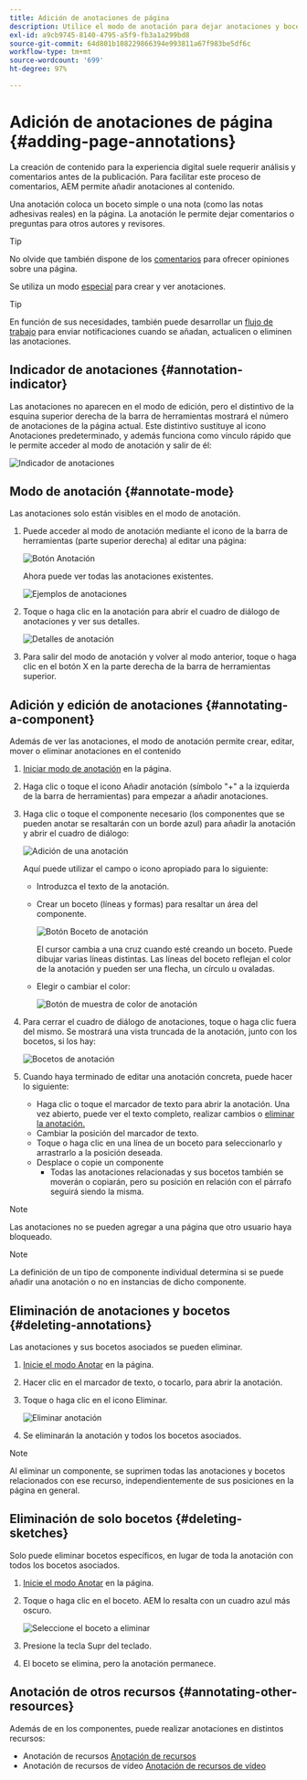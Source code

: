 ```yaml
---
title: Adición de anotaciones de página
description: Utilice el modo de anotación para dejar anotaciones y bocetos en páginas de la misma manera que utiliza notas adhesivas para ayudarle en el proceso de revisión de contenido.
exl-id: a9cb9745-8140-4795-a5f9-fb3a1a299bd8
source-git-commit: 64d801b108229866394e993811a67f983be5df6c
workflow-type: tm+mt
source-wordcount: '699'
ht-degree: 97%

---
```


# Adición de anotaciones de página {#adding-page-annotations}

La creación de contenido para la experiencia digital suele requerir análisis y comentarios antes de la publicación. Para facilitar este proceso de comentarios, AEM permite añadir anotaciones al contenido.

Una anotación coloca un boceto simple o una nota (como las notas adhesivas reales) en la página. La anotación le permite dejar comentarios o preguntas para otros autores y revisores.

>[!TIP]
>
>No olvide que también dispone de los [comentarios](/help/sites-cloud/authoring/getting-started/basic-handling.md#timeline) para ofrecer opiniones sobre una página.

Se utiliza un modo [especial](/help/sites-cloud/authoring/fundamentals/environment-tools.md#page-modes) para crear y ver anotaciones.

>[!TIP]
>
>En función de sus necesidades, también puede desarrollar un [flujo de trabajo](/help/sites-cloud/authoring/workflows/overview.md) para enviar notificaciones cuando se añadan, actualicen o eliminen las anotaciones.

## Indicador de anotaciones {#annotation-indicator}

Las anotaciones no aparecen en el modo de edición, pero el distintivo de la esquina superior derecha de la barra de herramientas mostrará el número de anotaciones de la página actual. Este distintivo sustituye al icono Anotaciones predeterminado, y además funciona como vínculo rápido que le permite acceder al modo de anotación y salir de él:

![Indicador de anotaciones](/help/sites-cloud/authoring/assets/annotation-indicator.png)

## Modo de anotación {#annotate-mode}

Las anotaciones solo están visibles en el modo de anotación.

1. Puede acceder al modo de anotación mediante el icono de la barra de herramientas (parte superior derecha) al editar una página:

   ![Botón Anotación](/help/sites-cloud/authoring/assets/annotations.png)

   Ahora puede ver todas las anotaciones existentes.

   ![Ejemplos de anotaciones](/help/sites-cloud/authoring/assets/annotation-sketches.png)

1. Toque o haga clic en la anotación para abrir el cuadro de diálogo de anotaciones y ver sus detalles.

   ![Detalles de anotación](/help/sites-cloud/authoring/assets/annotation-adding.png)

1. Para salir del modo de anotación y volver al modo anterior, toque o haga clic en el botón X en la parte derecha de la barra de herramientas superior.

## Adición y edición de anotaciones {#annotating-a-component}

Además de ver las anotaciones, el modo de anotación permite crear, editar, mover o eliminar anotaciones en el contenido

1. [Iniciar modo de anotación](#annotate-mode) en la página.

1. Haga clic o toque el icono Añadir anotación (símbolo &quot;+&quot; a la izquierda de la barra de herramientas) para empezar a añadir anotaciones.

1. Haga clic o toque el componente necesario (los componentes que se pueden anotar se resaltarán con un borde azul) para añadir la anotación y abrir el cuadro de diálogo:

   ![Adición de una anotación](/help/sites-cloud/authoring/assets/annotation-adding.png)

   Aquí puede utilizar el campo o icono apropiado para lo siguiente:

   * Introduzca el texto de la anotación.
   * Crear un boceto (líneas y formas) para resaltar un área del componente.

      ![Botón Boceto de anotación](/help/sites-cloud/authoring/assets/annotation-sketch.png)

      El cursor cambia a una cruz cuando esté creando un boceto. Puede dibujar varias líneas distintas. Las líneas del boceto reflejan el color de la anotación y pueden ser una flecha, un círculo u ovaladas.

   * Elegir o cambiar el color:

      ![Botón de muestra de color de anotación](/help/sites-cloud/authoring/assets/annotation-color-swatch.png)

1. Para cerrar el cuadro de diálogo de anotaciones, toque o haga clic fuera del mismo. Se mostrará una vista truncada de la anotación, junto con los bocetos, si los hay:

   ![Bocetos de anotación](/help/sites-cloud/authoring/assets/annotation-sketches.png)

1. Cuando haya terminado de editar una anotación concreta, puede hacer lo siguiente:

   * Haga clic o toque el marcador de texto para abrir la anotación. Una vez abierto, puede ver el texto completo, realizar cambios o [eliminar la anotación.](#deleting-annotations)
   * Cambiar la posición del marcador de texto.
   * Toque o haga clic en una línea de un boceto para seleccionarlo y arrastrarlo a la posición deseada.
   * Desplace o copie un componente
      * Todas las anotaciones relacionadas y sus bocetos también se moverán o copiarán, pero su posición en relación con el párrafo seguirá siendo la misma.


>[!NOTE]
>
>Las anotaciones no se pueden agregar a una página que otro usuario haya bloqueado.

>[!NOTE]
>
>La definición de un tipo de componente individual determina si se puede añadir una anotación o no en instancias de dicho componente.

## Eliminación de anotaciones y bocetos {#deleting-annotations}

Las anotaciones y sus bocetos asociados se pueden eliminar.

1. [Inicie el modo Anotar](#annotate-mode) en la página.

1. Hacer clic en el marcador de texto, o tocarlo, para abrir la anotación.

1. Toque o haga clic en el icono Eliminar.

   ![Eliminar anotación](/help/sites-cloud/authoring/assets/annotation-delete.png)

1. Se eliminarán la anotación y todos los bocetos asociados.

>[!NOTE]
>
>Al eliminar un componente, se suprimen todas las anotaciones y bocetos relacionados con ese recurso, independientemente de sus posiciones en la página en general.

## Eliminación de solo bocetos {#deleting-sketches}

Solo puede eliminar bocetos específicos, en lugar de toda la anotación con todos los bocetos asociados.

1. [Inicie el modo Anotar](#annotate-mode) en la página.

1. Toque o haga clic en el boceto. AEM lo resalta con un cuadro azul más oscuro.

   ![Seleccione el boceto a eliminar](/help/sites-cloud/authoring/assets/annotation-sketch-delete.png)

1. Presione la tecla Supr del teclado.

1. El boceto se elimina, pero la anotación permanece.

## Anotación de otros recursos {#annotating-other-resources}

Además de en los componentes, puede realizar anotaciones en distintos recursos:

* Anotación de recursos [Anotación de recursos](/help/assets/manage-digital-assets.md#annotating)
* Anotación de recursos de vídeo [Anotación de recursos de vídeo](/help/assets/manage-video-assets.md#annotate-video-assets)
